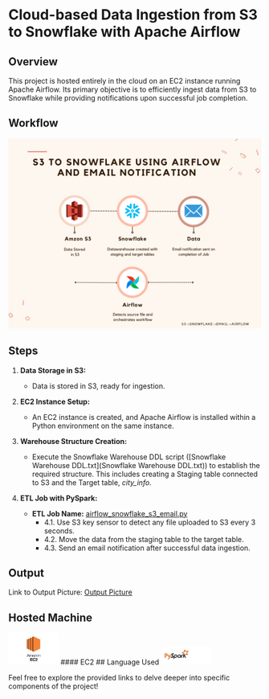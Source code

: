 # Cloud-based Data Ingestion from S3 to Snowflake with Apache Airflow

## Overview

This project is hosted entirely in the cloud on an EC2 instance running Apache Airflow. Its primary objective is to efficiently ingest data from S3 to Snowflake while providing notifications upon successful job completion.

## Workflow
<img src="images/Flowchart.png" alt="Flowchart" width="700"/>

## Steps
1. **Data Storage in S3:**
   - Data is stored in S3, ready for ingestion.

2. **EC2 Instance Setup:**
   - An EC2 instance is created, and Apache Airflow is installed within a Python environment on the same instance.

3. **Warehouse Structure Creation:**
   - Execute the Snowflake Warehouse DDL script ([Snowflake Warehouse DDL.txt](Snowflake Warehouse DDL.txt)) to establish the required structure. This includes creating a Staging table connected to S3 and the Target table, *city_info*.

4. **ETL Job with PySpark:**
   - **ETL Job Name:** [airflow_snowflake_s3_email.py](airflow_snowflake_s3_email.py)
     - 4.1. Use S3 key sensor to detect any file uploaded to S3 every 3 seconds.
     - 4.2. Move the data from the staging table to the target table.
     - 4.3. Send an email notification after successful data ingestion.

## Output

Link to Output Picture: [Output Picture](link_to_output_picture)

## Hosted Machine

<img src="images/EC2_logo.png" alt="EC2 Logo" width="100"/>
#### EC2
## Language Used

<img src="images/PySpark_logo.jpeg" alt="PySpark Logo" width="100"/>

Feel free to explore the provided links to delve deeper into specific components of the project!
